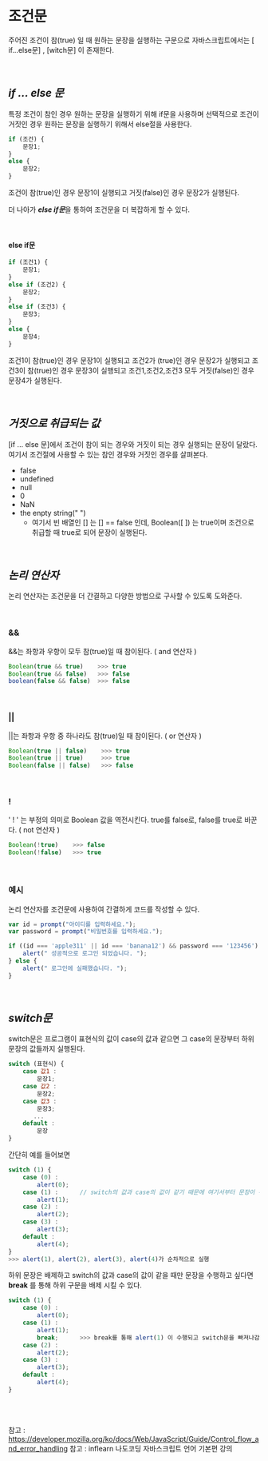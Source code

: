 # 조건문

주어진 조건이 참(true) 일 때 원하는 문장을 실행하는 구문으로 자바스크립트에서는 [ if...else문] , [witch문] 이 존재한다.

<br>



## *if ... else 문*

특정 조건이 참인 경우 원하는 문장을 실행하기 위해 if문을 사용하며 선택적으로 조건이 거짓인 경우 원하는 문장을 실행하기 위해서 else절을 사용한다.



``` javascript
if (조건) {
    문장1;
}
else {
    문장2;
}
```



조건이 참(true)인 경우 문장1이 실행되고 거짓(false)인 경우 문장2가 실행된다.

더 나아가 ***else if문***을 통하여 조건문을 더 복잡하게 할 수 있다.



<br>



#### else if문

```javascript
if (조건1) {
    문장1;
}
else if (조건2) {
    문장2;
}
else if (조건3) {
    문장3;
}
else {
    문장4;
}
```



조건1이 참(true)인 경우 문장1이 실행되고 조건2가 (true)인 경우 문장2가 실행되고 조건3이 참(true)인 경우 문장3이 실행되고 조건1,조건2,조건3 모두 거짓(false)인 경우 문장4가 실행된다.

<br>

## *거짓으로 취급되는 값*

[if ... else 문]에서 조건이 참이 되는 경우와 거짓이 되는 경우 실행되는 문장이 달랐다. 여기서 조건절에 사용할 수 있는 참인 경우와 거짓인 경우를 살펴본다.

- false
- undefined
- null
- 0
- NaN
- the enpty string(" ") 
  - 여기서 빈 배열인 [] 는 [] == false 인데, Boolean([ ]) 는 true이며 조건으로 취급할 때 true로 되어 문장이 실행된다.



<br>



## *논리 연산자*

논리 연산자는 조건문을 더 간결하고 다양한 방법으로 구사할 수 있도록 도와준다.

<br>

### &&

&&는 좌항과 우항이 모두 참(true)일 때 참이된다. ( and 연산자 )

```javascript
Boolean(true && true)    >>> true
Boolean(true && false)   >>> false
boolean(false && false)  >>> false
```

<br>

### ||

||는 좌항과 우항 중 하나라도 참(true)일 때 참이된다. ( or 연산자 )

```javascript
Boolean(true || false)    >>> true
Boolean(true || true)     >>> true
Boolean(false || false)   >>> false
```

<br>

### !

' ! ' 는 부정의 의미로 Boolean 값을 역전시킨다. true를 false로, false를 true로 바꾼다. ( not 연산자 )

```javascript
Boolean(!true)    >>> false
Boolean(!false)   >>> true
```



<br>

### 예시

논리 연산자를 조건문에 사용하여 간결하게 코드를 작성할 수 있다.

```javascript
var id = prompt("아이디를 입력하세요.");
var password = prompt("비밀번호를 입력하세요.");

if ((id === 'apple311' || id === 'banana12') && password === '123456') {
    alert(" 성공적으로 로그인 되었습니다. ");
} else {
    alert(" 로그인에 실패했습니다. ");
}
```

<br>

## *switch문*

switch문은 프로그램이 표현식의 값이 case의 값과 같으면 그 case의 문장부터 하위문장의 값들까지 실행된다.



```javascript
switch (표현식) {
    case 값1 :
        문장1;
    case 값2 :
        문장2;
    case 값3 : 
        문장3;
       ...
    default : 
    	문장
}
```





간단히 예를 들어보면

```javascript
switch (1) {
    case (0) :
        alert(0);
    case (1) :		// switch의 값과 case의 값이 같기 때문에 여기서부터 문장이 수행됌
        alert(1);
    case (2) :
        alert(2);
    case (3) :
        alert(3);
    default :
    	alert(4);    
}
>>> alert(1), alert(2), alert(3), alert(4)가 순차적으로 실행
```



하위 문장은 배제하고 switch의 값과 case의 값이 같을 때만 문장을 수행하고 싶다면 **break** 를 통해 하위 구문을 배제 시킬 수 있다.

```javascript
switch (1) {
    case (0) :
        alert(0);
    case (1) :		
        alert(1);
        break;		>>> break를 통해 alert(1) 이 수행되고 switch문을 빠져나감
    case (2) :
        alert(2);
    case (3) :
        alert(3);
    default :
    	alert(4);    
}
```

<br>
<br>

참고 : https://developer.mozilla.org/ko/docs/Web/JavaScript/Guide/Control_flow_and_error_handling 
참고 : inflearn 나도코딩 자바스크립트 언어 기본편 강의

